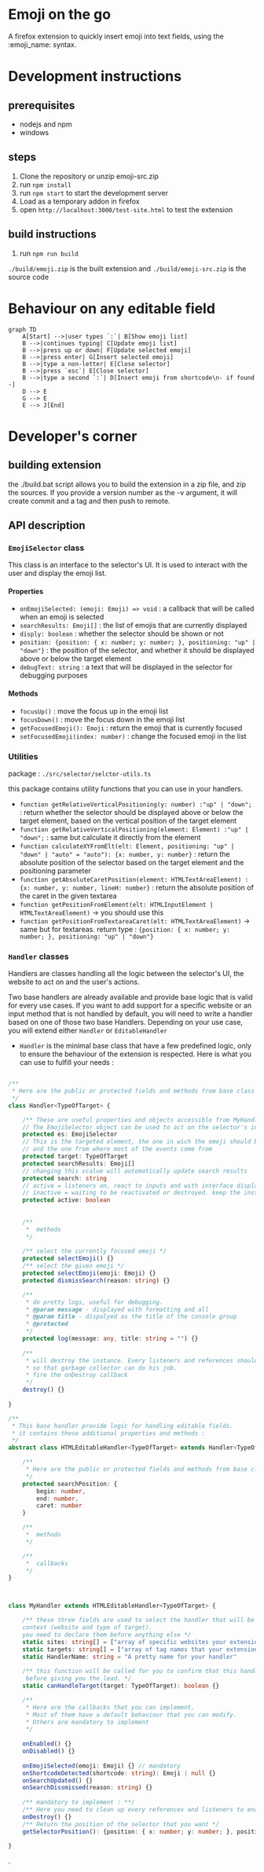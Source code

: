 # Emoji on the go

A firefox extension to quickly insert emoji into text fields, using the :emoji_name: syntax.

# Development instructions

## prerequisites
- nodejs and npm
- windows

## steps
1. Clone the repository or unzip emoji-src.zip
2. run `npm install`
3. run `npm start` to start the development server
4. Load as a temporary addon in firefox
5. open `http://localhost:3000/test-site.html` to test the extension

## build instructions
1. run `npm run build`

``./build/emoji.zip`` is the built extension and ``./build/emoji-src.zip`` is the source code

# Behaviour on any editable field
```mermaid
graph TD
    A[Start] -->|user types `:`| B[Show emoji list]
    B -->|continues typing| C[Update emoji list]
    B -->|press up or down| F[Update selected emoji]
    B -->|press enter| G[Insert selected emoji]
    B -->|type a non-letter| E[Close selector]
    B -->|press `esc`| E[Close selector]
    B -->|type a second `:`| D[Insert emoji from shortcode\n- if found -]
    D --> E
    G --> E
    E --> J[End]
```
# Developer's corner
## building extension
the ./build.bat script allows you to build the extension in a zip file, and zip the sources. If you provide
a version number as the -v argument, it will create commit and a tag and then push to remote.

## API description
### `EmojiSelector` class
This class is an interface to the selector's UI. It is used to interact with the user and display the emoji list.
#### Properties
- `onEmojiSelected: (emoji: Emoji) => void` : a callback that will be called when an emoji is selected
- `searchResults: Emoji[]` : the list of emojis that are currently displayed
- `disply: boolean` : whether the selector should be shown or not
- `position: {position: { x: number; y: number; }, positioning: "up" | "down"}` : the position of the selector, and 
whether it should be displayed above or below the target element
- `debugText: string` : a text that will be displayed in the selector for debugging purposes
#### Methods
- `focusUp()` : move the focus up in the emoji list
- `focusDown()` : move the focus down in the emoji list
- `getFocusedEmoji(): Emoji` : return the emoji that is currently focused
- `setFocusedEmoji(index: number)` : change the focused emoji in the list

### Utilities
package : `./src/selector/selctor-utils.ts`

this package contains utility functions that you can use in your handlers.
- `function getRelativeVerticalPositioning(y: number) :"up" | "down";` : return whether the selector should be displayed
above or below the target element, based on the vertical position of the target element
- `function getRelativeVerticalPositioning(element: Element) :"up" | "down";` : same but calculate it directly from the
element
- `function calculateXYFromElt(elt: Element, positioning: "up" | "down" | "auto" = "auto"): {x: number, y: number}` :
 return the absolute position of the selector based on the target element and the positioning parameter
- `function getAbsoluteCaretPosition(element: HTMLTextAreaElement) : {x: number, y: number, lineH: number}` : 
return the absolute position of the caret in the given textarea
- `function getPositionFromElement(elt: HTMLInputElement | HTMLTextAreaElement)` -> you should use this
- `function getPositionFromTextareaCaret(elt: HTMLTextAreaElement)` -> same but for textareas.
return type : `{position: { x: number; y: number; }, positioning: "up" | "down"}`


### `Handler` classes
Handlers are classes handling all the logic between the selector's UI, the website to act on and the user's actions.

Two base handlers are already available and provide base logic that is valid for every use cases. If you want to add 
support for a specific website or an input method that is not handled by default, you will need to write a handler 
based on one of those two base Handlers. Depending on your use case, you will extend either `Handler` or `EditableHandler`

- `Handler` is the minimal base class that have a few predefined logic, only to ensure the behaviour of the extension 
is respected. Here is what you can use to fulfill your needs :

```typescript

/** 
 * Here are the public or protected fields and methods from base class that you can use for your specific case : 
 */
class Handler<TypeOfTarget> {

    /** These are useful properties and objects accessible from MyHandler that you can use */
    // The EmojiSelector object can be used to act on the selector's interface
    protected es: EmojiSelector
    // This is the targeted element, the one in wich the emoji should be injected
    // and the one from where most of the events come from
    protected target: TypeOfTarget
    protected searchResults: Emoji[]
    // changing this vcalue will automatically update search results
    protected search: string
    // active = listeners on, react to inputs and with interface displayed (in most of the cases)
    // inactive = waiting to be reactivated or destroyed. keep the instance alive.
    protected active: boolean
    
    
    /**
     *  methods 
     */
    
    /** select the currently focused emoji */
    protected selectEmoji() {}
    /** select the given emoji */
    protected selectEmoji(emoji: Emoji) {}
    protected dismissSearch(reason: string) {}

    /**
     * do pretty logs, useful for debugging.
     * @param message - displayed with formatting and all
     * @param title - dispalyed as the title of the console group
     * @protected
     */
    protected log(message: any, title: string = "") {}
    
    /**
     * will destroy the instance. Every listeners and references should be freed
     * so that garbage collector can do his job.
     * fire the onDestroy callback
     */
    destroy() {}
    
}

/**
 * This base handler provide logic for handling editable fields.
 * it contains these additional properties and methods :
 */
abstract class HTMLEditableHandler<TypeOfTarget> extends Handler<TypeOfTarget> {

    /**
     * Here are the public or protected fields and methods from base class that you can use for your specific case :
     */
    protected searchPosition: {
        begin: number,
        end: number,
        caret: number
    }

    /**
     *  methods
     */

    /**
     *  callbacks
     */
}



class MyHandler extends HTMLEditableHandler<TypeOfTarget> {

    /** these three fields are used to select the handler that will be best to use in a particular
    context (website and type of target).
    you need to declare them before anything else */
    static sites: string[] = ["array of specific websites your extension support. Leave empty for all wabsites"]
    static targets: string[] = ["array of tag names that your extension support. Leave empty for every elements"]
    static HandlerName: string = "A pretty name for your handler"
    
    /** this function will be called for you to confirm that this handler can work with the target,
     before giving you the lead. */
    static canHandleTarget(target: TypeOfTarget): boolean {}

    /**
     * Here are the callbacks that you can implement.
     * Most of them have a default behaviour that you can modify.
     * Others are mandatory to implement
     */
    
    onEnabled() {}
    onDisabled() {}
    
    onEmojiSelected(emoji: Emoji) {} // mandatory
    onShortcodeDetected(shortcode: string): Emoji | null {}
    onSearchUpdated() {}
    onSearchDissmissed(reason: string) {}
    
    /** mandatory to implement : **/
    /** Here you need to clean up every references and listeners to enable garbage collection */
    onDestroy() {}
    /** Return the position of the selector that you want */
    getSelectorPosition(): {position: { x: number; y: number; }, positioning: "up" | "down"}  {}
    
}

```


.